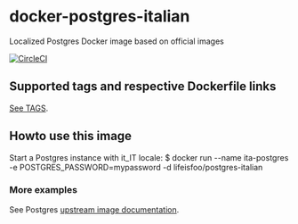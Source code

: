 # docker-postgres-italian
Localized Postgres Docker image based on official images

[![CircleCI](https://circleci.com/gh/lifeisfoo/docker-postgres-italian.svg?style=svg)](https://circleci.com/gh/lifeisfoo/docker-postgres-italian)

## Supported tags and respective Dockerfile links
[See TAGS](https://hub.docker.com/r/lifeisfoo/postgres-italian/tags/).

## Howto use this image

Start a Postgres instance with it_IT locale:
    $ docker run --name ita-postgres -e POSTGRES_PASSWORD=mypassword -d lifeisfoo/postgres-italian

### More examples
See Postgres [upstream image documentation](https://hub.docker.com/r/library/postgres/).
